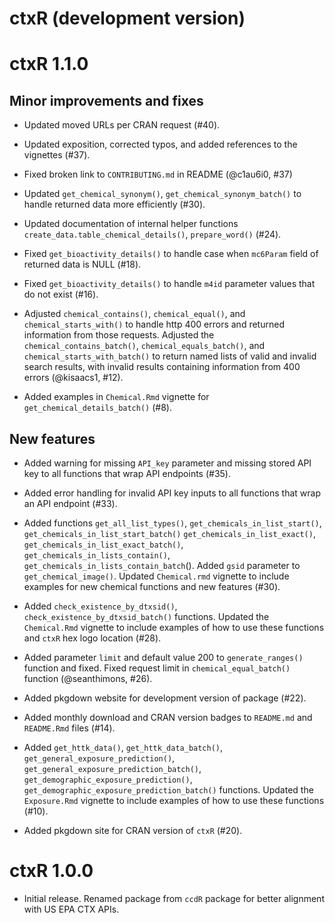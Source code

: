 # ctxR (development version)

# ctxR 1.1.0


## Minor improvements and fixes

* Updated moved URLs per CRAN request (#40).

* Updated exposition, corrected typos, and added references to the vignettes (#37).

* Fixed broken link to `CONTRIBUTING.md` in README (@c1au6i0, #37)

* Updated `get_chemical_synonym()`, `get_chemical_synonym_batch()` to handle returned data more efficiently (#30).

* Updated documentation of internal helper functions `create_data.table_chemical_details()`, `prepare_word()` (#24).

* Fixed `get_bioactivity_details()` to handle case when `mc6Param` field of returned data is NULL (#18).

* Fixed `get_bioactivity_details()` to handle `m4id` parameter values that do not exist (#16).

* Adjusted `chemical_contains()`, `chemical_equal()`, and 
`chemical_starts_with()` to handle http 400 errors and returned information from
those requests. Adjusted the `chemical_contains_batch()`, 
`chemical_equals_batch()`, and `chemical_starts_with_batch()` to return named lists of valid and invalid search results, with invalid results containing information from 400 errors (@kisaacs1, #12).

* Added examples in `Chemical.Rmd` vignette for  `get_chemical_details_batch()` (#8).

## New features

* Added warning for missing `API_key` parameter and missing stored API key to all functions that wrap API endpoints (#35).

* Added error handling for invalid API key inputs to all functions that wrap an API endpoint (#33).

* Added functions `get_all_list_types()`, `get_chemicals_in_list_start()`, `get_chemicals_in_list_start_batch()` `get_chemicals_in_list_exact()`, `get_chemicals_in_list_exact_batch()`, `get_chemicals_in_lists_contain()`, `get_chemicals_in_lists_contain_batch`(). Added `gsid` parameter to `get_chemical_image()`. Updated `Chemical.rmd` vignette to include examples for new chemical functions and new features (#30).

* Added `check_existence_by_dtxsid()`, `check_existence_by_dtxsid_batch()` functions. Updated the `Chemical.Rmd` vignette to include examples of how to use these functions and `ctxR` hex logo location (#28).

* Added parameter `limit` and default value 200 to `generate_ranges()` function and fixed. Fixed request limit in `chemical_equal_batch()` function (@seanthimons, #26).

* Added pkgdown website for development version of package (#22).

* Added monthly download and CRAN version badges to `README.md` and `README.Rmd` files (#14).

* Added `get_httk_data()`, `get_httk_data_batch()`, 
`get_general_exposure_prediction()`, `get_general_exposure_prediction_batch()`,
`get_demographic_exposure_prediction()`, 
`get_demographic_exposure_prediction_batch()` functions. Updated the 
`Exposure.Rmd` vignette to include examples of how to use these functions (#10).

* Added pkgdown site for CRAN version of `ctxR` (#20).


# ctxR 1.0.0

* Initial release. Renamed package from `ccdR` package for better alignment 
with US EPA CTX APIs.


